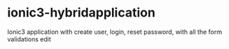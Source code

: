 # ionic3-hybridapplication
Ionic3 application with create user, login, reset password, with all the form validations
edit